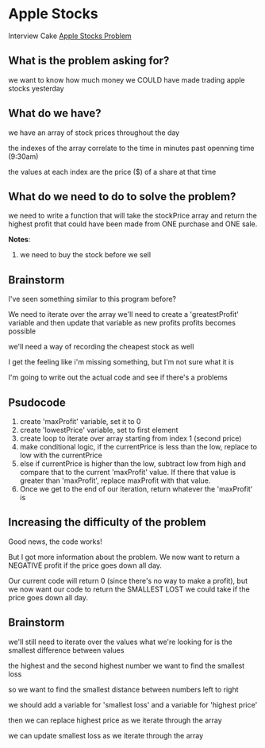 # Apple Stocks

Interview Cake [Apple Stocks Problem](https://www.interviewcake.com/question/javascript/stock-price?section=greedy&course=fc1)

## What is the problem asking for?

we want to know how much money we COULD have made trading apple stocks yesterday

## What do we have?

we have an array of stock prices throughout the day

the indexes of the array correlate to the time in minutes past openning time (9:30am)

the values at each index are the price ($) of a share at that time

## What do we need to do to solve the problem?

we need to write a function that will take the stockPrice array and return the highest profit that could have been made from ONE purchase and ONE sale.

**Notes**:

1. we need to buy the stock before we sell

## Brainstorm

I've seen something similar to this program before?

We need to iterate over the array
we'll need to create a 'greatestProfit' variable and then update that variable as new profits profits becomes possible

we'll need a way of recording the cheapest stock as well

I get the feeling like i'm missing something, but I'm not sure what it is

I'm going to write out the actual code and see if there's a problems

## Psudocode

1. create 'maxProfit' variable, set it to 0
2. create 'lowestPrice' variable, set to first element
3. create loop to iterate over array starting from index 1 (second price)
4. make conditional logic, if the currentPrice is less than the low, replace to low with the currentPrice
5. else if currentPrice is higher than the low, subtract low from high and compare that to the current 'maxProfit' value. If there that value is greater than 'maxProfit', replace maxProfit with that value.
6. Once we get to the end of our iteration, return whatever the 'maxProfit' is

## Increasing the difficulty of the problem

Good news, the code works!

But I got more information about the problem.
We now want to return a NEGATIVE profit if the price goes down all day.

Our current code will return 0 (since there's no way to make a profit), but we now want our code to return the SMALLEST LOST we could take if the price goes down all day.

## Brainstorm

we'll still need to iterate over the values
what we're looking for is the smallest difference between values

the highest and the second highest number
we want to find the smallest loss

so we want to find the smallest distance between numbers left to right

we should add a variable for 'smallest loss'
and a variable for 'highest price'

then we can replace highest price as we iterate through the array

we can update smallest loss as we iterate through the array

